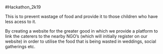 #Hackathon_2k19

This is to prevent wastage of food and provide it to those children who have less acess to it.


By creating a website for the greater good in which we provide a platform to link the caterers to the nearby NGO’s (which will initially register on our website) in order to utilise the food that is being wasted in weddings, social gatherings etc.
